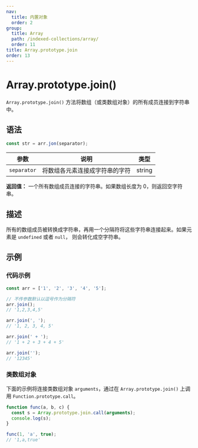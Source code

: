 ```yaml
---
nav:
  title: 内置对象
  order: 2
group:
  title: Array
  path: /indexed-collections/array/
  order: 11
title: Array.prototype.join
order: 13
---
```


# Array.prototype.join()

`Array.prototype.join()` 方法将数组（或类数组对象）的所有成员连接到字符串中。

## 语法

```js
const str = arr.jon(separator);
```

|    参数     |              说明              |  类型  |
| :---------: | :----------------------------: | :----: |
| `separator` | 将数组各元素连接成字符串的字符 | string |

**返回值：** 一个所有数组成员连接的字符串。如果数组长度为 0，则返回空字符串。

## 描述

所有的数组成员被转换成字符串，再用一个分隔符将这些字符串连接起来。如果元素是 `undefined` 或者 `null`， 则会转化成空字符串。

## 示例

### 代码示例

```js
const arr = ['1', '2', '3', '4', '5'];

// 不传参数默认以逗号作为分隔符
arr.join();
// '1,2,3,4,5'

arr.join(', ');
// '1, 2, 3, 4, 5'

arr.join(' + ');
// '1 + 2 + 3 + 4 + 5'

arr.join('');
// '12345'
```

### 类数组对象

下面的示例将连接类数组对象 `arguments`，通过在 `Array.prototype.join()` 上调用 `Function.prototype.call`。

```js
function func(a, b, c) {
  const s = Array.prototype.join.call(arguments);
  console.log(s);
}

func(1, 'a', true);
// '1,a,true'
```
